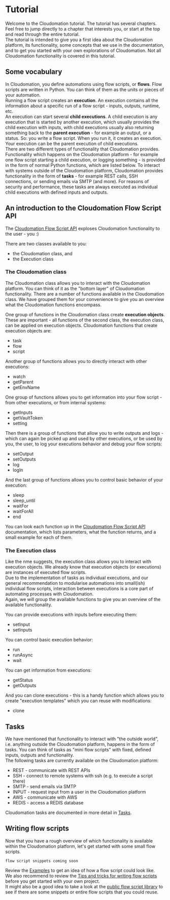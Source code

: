 # Tutorial
Welcome to the Cloudomation tutorial. The tutorial has several chapters. Feel free to jump directly to a chapter that interests you, or start at the top and read through the entire tutorial.  
The tutorial is intended to give you a first idea about the Cloudomation platform, its functionality, some concepts that we use in the documentation, and to get you started with your own explorations of Cloudomation. Not all Cloudomation functionality is covered in this tutorial.  

## Some vocabulary
In Cloudomation, you define automations using flow scripts, or **flows**. Flow scripts are written in Python. You can think of them as the units or pieces of your automation.  
Running a flow script creates an **execution**. An execution contains all the information about a specific run of a flow script - inputs, outputs, runtime, etc.  
An execution can start several **child executions**. A child execution is any execution that is started by another execution, which usually provides the child execution with inputs, with child executions usually also returning something back to the **parent execution** - for example an output, or a status.
So: you write a flow script. When you run it, it creates an execution. Your execution can be the parent execution of child executions.  
There are two different types of functionality that Cloudomation provides. Functionality which happens on the Cloudomation platform - for example one flow script starting a child execution, or logging something - is provided in the form of normal Python functions, which are listed below. To interact with systems outside of the Cloudomation platform, Cloudomation provides functionality in the form of **tasks** - for example REST calls, SSH connections, or sending emails via SMTP (and more). For reasons of security and performance, these tasks are always executed as individual child executions with defined inputs and outputs.

## An introduction to the Cloudomation Flow Script API
The [Cloudomation Flow Script API](Flow+script+API) exploses Cloudomation functionality to the user - you :)  

There are two classes available to you:
- the Cloudomation class, and
- the Execution class

### The Cloudomation class
The Cloudomation class allows you to interact with the Cloudomation platform. You can think of it as the "bottom layer" of Cloudomation functionality. There are a number of functions available in the Cloudomation class. We have grouped them for your convenience to give you an overview what the Cloudomation functions encompass.  

One group of functions in the Cloudomation class create **execution objects**. These are important - all functions of the second class, the execution class, can be applied on execution objects. Cloudomation functions that create execution objects are:
- task
- flow
- script  

Another group of functions allows you to directly interact with other executions:
- watch
- getParent  
- getEnvName  

One group of functions allows you to get information into your flow script - from other executions, or from internal systems:
- getInputs
- getVaultToken
- setting

Then there is a group of functions that allow you to write outputs and logs - which can again be picked up and used by other executions, or be used by you, the user, to log your executions behavior and debug your flow scripts:
- setOutput  
- setOutputs  
- log  
- logln

And the last group of functions allows you to control basic behavior of your execution:
- sleep
- sleep_until
- waitFor
- waitForAll
- end

You can look each function up in the [Cloudomation Flow Script API](Flow+script+API) documentation, which lists parameters, what the function returns, and a small example for each of them.

### The Execution class
Like the nme suggests, the execution class allows you to interact with execution objects. We already know that execution objects (or executions) are instances of executed flow scripts.  
Due to the implementation of tasks as individual executions, and our general recommendation to modularise automations into small(ish) individual flow scripts, interaction between executions is a core part of automating processes with Cloudomation.  
Again, we will group the available functions to give you an overview of the available functionality.  

You can provide executions with inputs before executing them:
- setInput
- setInputs

You can control basic execution behavior:
- run
- runAsync
- wait

You can get information from executions:
- getStatus
- getOutputs

And you can clone executions - this is a handy function which allows you to create "execution templates" which you can reuse with modifications:
- clone

## Tasks
We have mentioned that functionality to interact with "the outside world", i.e. anything outside the Cloudomation platform, happens in the form of tasks. You can think of tasks as "mini flow scripts" with fixed, defined inputs,  outputs and functionality.  
The following tasks are currently available on the Cloudomation platform:
- REST - communicate with REST APIs
- SSH - connect to remote systems with ssh (e.g. to execute a script there)
- SMTP - send emails via SMTP
- INPUT - request input from a user in the Cloudomation platform
- AWS - communicate with AWS
- REDIS - access a REDIS database

Cloudomation tasks are documented in more detail in [Tasks](Tasks).

## Writing flow scripts
Now that you have a rough overview of which functionality is available within the Cloudomation platform, let's get started with some small flow scripts.  

`flow script snippets coming soon`  

Review the  [Examples](Examples) to get an idea of how a flow script could look like.  
We also recommend to review the [Tips and tricks for writing flow scripts](Tips+and+tricks+for+writing+flow+scripts) before you get started with your own project.  
It might also be a good idea to take a look at the [public flow script library](https://github.com/starflows/library) to see if there are some snippets or entire flow scripts that you could reuse.
